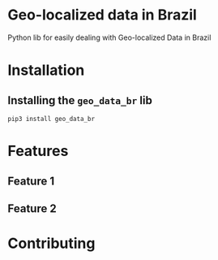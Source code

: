 # Geo-localized data in Brazil

Python lib for easily dealing with Geo-localized Data in Brazil

# Installation

## Installing the `geo_data_br` lib

    pip3 install geo_data_br

# Features

## Feature 1

## Feature 2

# Contributing
